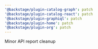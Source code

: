 ```yaml
---
'@backstage/plugin-catalog-graph': patch
'@backstage/plugin-catalog-react': patch
'@backstage/plugin-graphiql': patch
'@backstage/plugin-home': patch
'@backstage/plugin-org': patch
---
```


Minor API report cleanup
